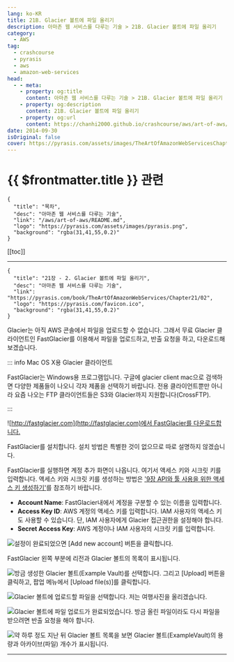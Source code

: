 ```yaml
---
lang: ko-KR
title: 21B. Glacier 볼트에 파일 올리기
description: 아마존 웹 서비스를 다루는 기술 > 21B. Glacier 볼트에 파일 올리기
category:
  - AWS
tag: 
  - crashcourse
  - pyrasis
  - aws 
  - amazon-web-services
head:
  - - meta:
    - property: og:title
      content: 아마존 웹 서비스를 다루는 기술 > 21B. Glacier 볼트에 파일 올리기
    - property: og:description
      content: 21B. Glacier 볼트에 파일 올리기
    - property: og:url
      content: https://chanhi2000.github.io/crashcourse/aws/art-of-aws/21B.html
date: 2014-09-30
isOriginal: false
cover: https://pyrasis.com/assets/images/TheArtOfAmazonWebServicesChapter21/3_.png
---
```


# {{ $frontmatter.title }} 관련

```component VPCard
{
  "title": "목차",
  "desc": "아마존 웹 서비스를 다루는 기술",
  "link": "/aws/art-of-aws/README.md",
  "logo": "https://pyrasis.com/assets/images/pyrasis.png",
  "background": "rgba(31,41,55,0.2)"
}
```

[[toc]]

---

```component VPCard
{
  "title": "21장 - 2. Glacier 볼트에 파일 올리기",
  "desc": "아마존 웹 서비스를 다루는 기술",
  "link": "https://pyrasis.com/book/TheArtOfAmazonWebServices/Chapter21/02",
  "logo": "https://pyrasis.com/favicon.ico",
  "background": "rgba(31,41,55,0.2)"
}
```

Glacier는 아직 AWS 콘솔에서 파일을 업로드할 수 없습니다. 그래서 무료 Glacier 클라이언트인 FastGlacier를 이용해서 파일을 업로드하고, 반출 요청을 하고, 다운로드해보겠습니다.

::: info <FontIcon icon="iconfont icon-macos"/>Mac OS X용 Glacier 클라이언트

FastGlacier는 Windows용 프로그램입니다. 구글에 glacier client mac으로 검색하면 다양한 제품들이 나오니 각자 제품을 선택하기 바랍니다. 전용 클라이언트뿐만 아니라 요즘 나오는 FTP 클라이언트들은 S3와 Glacier까지 지원합니다(CrossFTP).

:::

![[<FontIcon icon="fas fa-globe"/>http://fastglacier.com](http://fastglacier.com)에서 FastGlacier를 다운로드합니다.](https://pyrasis.com/assets/images/TheArtOfAmazonWebServicesChapter21/10_.png)

FastGlacier를 설치합니다. 설치 방법은 특별한 것이 없으므로 따로 설명하지 않겠습니다.

FastGlacier를 실행하면 계정 추가 화면이 나옵니다. 여기서 액세스 키와 시크릿 키를 입력합니다. 액세스 키와 시크릿 키를 생성하는 방법은 ['9장 API와 툴 사용을 위한 액세스 키 생성하기'](09.md)를 참조하기 바랍니다.

- **Account Name**: FastGlacier내에서 계정을 구분할 수 있는 이름을 입력합니다.
- **Access Key ID**: AWS 계정의 액세스 키를 입력합니다. IAM 사용자의 액세스 키도 사용할 수 있습니다. 단, IAM 사용자에게 Glacier 접근권한을 설정해야 합니다.
- **Secret Access Key**: AWS 계정이나 IAM 사용자의 시크릿 키를 입력합니다.

![설정이 완료되었으면 <FontIcon icon="iconfont icon-select"/>`[Add new account]` 버튼을 클릭합니다.](https://pyrasis.com/assets/images/TheArtOfAmazonWebServicesChapter21/11_.png)

FastGlacier 왼쪽 부분에 리전과 Glacier 볼트의 목록이 표시됩니다.

![방금 생성한 Glacier 볼트(Example Vault)를 선택합니다. 그리고 <FontIcon icon="iconfont icon-select"/>`[Upload]` 버튼을 클릭하고, 팝업 메뉴에서 <FontIcon icon="iconfont icon-select"/>`[Upload file(s)]`를 클릭합니다.](https://pyrasis.com/assets/images/TheArtOfAmazonWebServicesChapter21/12_.png)

![Glacier 볼트에 업로드할 파일을 선택합니다. 저는 여행사진을 올리겠습니다.](https://pyrasis.com/assets/images/TheArtOfAmazonWebServicesChapter21/13_.png)

![Glacier 볼트에 파일 업로드가 완료되었습니다. 방금 올린 파일이라도 다시 파일을 받으려면 반출 요청을 해야 합니다.](https://pyrasis.com/assets/images/TheArtOfAmazonWebServicesChapter21/14_.png)

![약 하루 정도 지난 뒤 Glacier 볼트 목록을 보면 Glacier 볼트(`ExampleVault`)의 용량과 아카이브(파일) 개수가 표시됩니다.](https://pyrasis.com/assets/images/TheArtOfAmazonWebServicesChapter21/15_.png)

---

